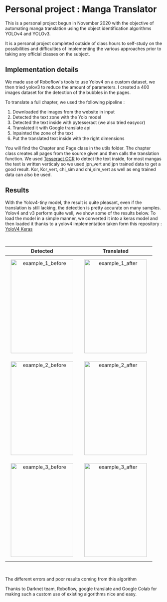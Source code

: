 # Personal project : Manga Translator

This is a personal project begun in November 2020 with the objective of automating manga translation using the object identification algorithms YOLOv4 and YOLOv3.
<br/>

It is a personal project completed outside of class hours to self-study on the possibilities and difficulties of implementing the various approaches prior to taking any official classes on the subject. 
## Implementation details

We made use of Roboflow's tools to use Yolov4 on a custom dataset, we then tried yolov3 to reduce the amount of parameters.
I created a 400 images dataset for the detection of the bubbles in the pages.

To translate a full chapter, we used the following pipeline :
1. Downloaded the images from the website in input
2. Detected the text zone with the Yolo model
3. Detected the text inside with pytesseract (we also tried easyocr)
4. Translated it with Google translate api
5. Inpainted the zone of the text
6. Put the translated text inside with the right dimensions 

You will find the Chapter and Page class in the utils folder. The chapter class creates all pages from the source given and then calls the translation function.
We used [Tesseract OCR](https://github.com/tesseract-ocr) to detect the text inside, for most mangas the text is written verticaly so we used jpn_vert and jpn trained data to get a good result. Kor, Kor_vert, chi_sim and chi_sim_vert as well as eng trained data can also be used.

## Results

With the Yolov4-tiny model, the result is quite pleasant, even if the translation is still lacking, the detection is pretty accurate on many samples. 
Yolov4 and v3 perform quite well, we show some of the results below.
To load the model in a simple manner, we converted it into a keras model and then loaded it thanks to a yolov4 implementation taken form this repository : 
[YoloV4 Keras](https://github.com/taipingeric/yolo-v4-tf.keras)


<br/>  

Detected         |  Translated
:-------------------------:|:-------------------------:
<img style= "display: inline-block; margin: 10px"  src="https://user-images.githubusercontent.com/64918024/137822734-2dcc55d4-f0fb-48d6-8745-f2373b40be90.png" alt="example_1_before" width="200" height = "300"/> | <img style= "display: inline-block; margin: 10px"  src="https://user-images.githubusercontent.com/64918024/137823212-2a467ba1-38ca-4e9e-8c03-cd4c8fa8a936.png" alt="example_1_after" width="200" height="300"/>
<img style= "display: inline; margin: 10px" src="https://user-images.githubusercontent.com/64918024/137822752-faeb25dd-1af1-4c13-a7dc-66e83c923679.png" alt="example_2_before" width="200" height = "300"/> | <img style= "display: inline; margin: 10px" src="https://user-images.githubusercontent.com/64918024/137823338-b6d7b492-ab0d-4568-b3aa-60adc03d78b1.png" alt="example_2_after" width="200" height="300"/>
<img style= "display: inline-block; margin: 10px" src="https://user-images.githubusercontent.com/64918024/137822775-c83b5897-7452-4f31-9eb9-68d9c0d4e9ac.png" alt="example_3_before" width="200" height = "300"/> | <img style= "display: inline-block; margin: 10px"  src="https://user-images.githubusercontent.com/64918024/137823348-25cbf3c6-477a-48ee-9150-d2f1b40be0de.png" alt="example_3_after" width="200" height="300"/>

<br/>  


The different errors and poor results coming from this algorithm 

Thanks to Darknet team, Roboflow, google translate and Google Colab for making such a custom use of existing algorithms nice and easy. 




